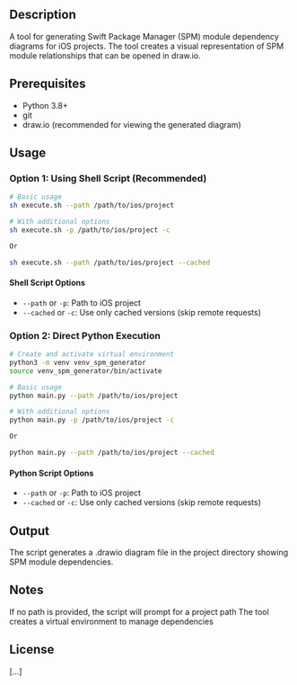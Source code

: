 ## Description

A tool for generating Swift Package Manager (SPM) module dependency diagrams for iOS projects. The tool creates a visual representation of SPM module relationships that can be opened in draw.io.

## Prerequisites

- Python 3.8+
- git
- draw.io (recommended for viewing the generated diagram)

## Usage

### Option 1: Using Shell Script (Recommended)

```bash
# Basic usage
sh execute.sh --path /path/to/ios/project

# With additional options
sh execute.sh -p /path/to/ios/project -c

Or

sh execute.sh --path /path/to/ios/project --cached
```

#### Shell Script Options

- `--path` or `-p`: Path to iOS project
- `--cached` or `-c`: Use only cached versions (skip remote requests)

### Option 2: Direct Python Execution

```bash
# Create and activate virtual environment
python3 -m venv venv_spm_generator
source venv_spm_generator/bin/activate
```

```bash
# Basic usage
python main.py --path /path/to/ios/project

# With additional options
python main.py -p /path/to/ios/project -c

Or

python main.py --path /path/to/ios/project --cached
```

#### Python Script Options

- `--path` or `-p`: Path to iOS project
- `--cached` or `-c`: Use only cached versions (skip remote requests)

## Output

The script generates a .drawio diagram file in the project directory showing SPM module dependencies.

## Notes

If no path is provided, the script will prompt for a project path
The tool creates a virtual environment to manage dependencies

## License

[...]

